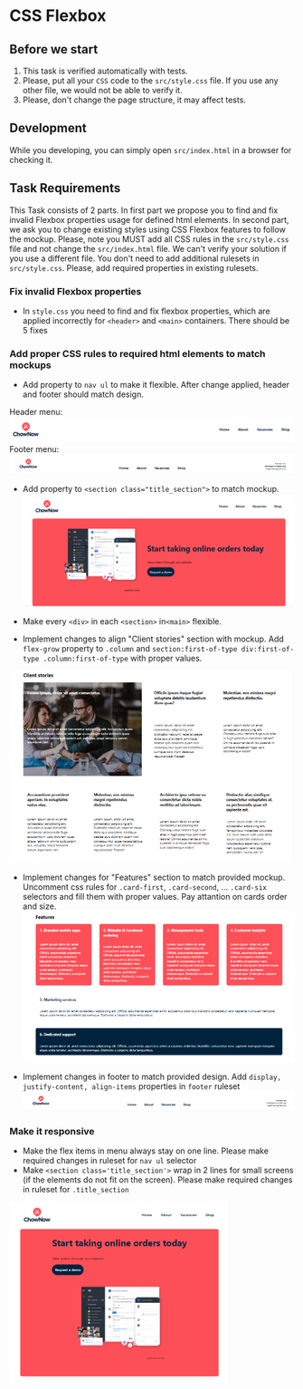 # CSS Flexbox

## Before we start

1. This task is verified automatically with tests.
2. Please, put all your `CSS` code to the `src/style.css` file. If you use any other file, we would not be able to verify it.
3. Please, don't change the page structure, it may affect tests.

## Development

While you developing, you can simply open `src/index.html` in a browser for checking it.

## Task Requirements

This Task consists of 2 parts. In first part we propose you to find and fix invalid Flexbox properties usage for defined html elements. In second part, we ask you to change existing styles using CSS Flexbox features to follow the mockup.
Please, note you MUST add all CSS rules in the `src/style.css` file and not change the `src/index.html` file. We can't verify your solution if you use a different file. You don't need to add additional rulesets in `src/style.css`. Please, add required properties in existing rulesets.

### Fix invalid Flexbox properties

- In `style.css` you need to find and fix flexbox properties, which are applied incorrectly for `<header>` and `<main>` containers. There should be 5 fixes

### Add proper CSS rules to required html elements to match mockups

- Add property to `nav ul` to make it flexible. After change applied, header and footer should match design.

Header menu:
![mockup for header menu](images/header-nav.PNG)
Footer menu:
![mockup for footer menu](images/footer.PNG)

- Add property to `<section class="title_section">` to match mockup.
  ![mockup for header](images/header.PNG)

- Make every `<div>` in each `<section>` in`<main>` flexible.

- Implement changes to align "Client stories" section with mockup.
  Add `flex-grow` property to `.column` and `section:first-of-type div:first-of-type .column:first-of-type` with proper values.

![mockup for "Client stories" section](images/client-stories.PNG)

- Implement changes for "Features" section to match provided mockup. Uncomment css rules for `.card-first`, `.card-second`,
  ... `.card-six` selectors and fill them with proper values. Pay attantion on cards order and size.
  ![mockup for "Features" section](images/features.PNG)

- Implement changes in footer to match provided design. Add `display, justify-content, align-items` properties in `footer` ruleset
  ![mockup for footer](images/footer.PNG)

### Make it responsive

- Make the flex items in menu always stay on one line. Please make required changes in ruleset for `nav ul` selector
- Make `<section class='title_section'>` wrap in 2 lines for small screens (if the elements do not fit on the screen). Please make required changes in ruleset for `.title_section`

![mockup for header in mobile view](images/header-mobile.PNG)
